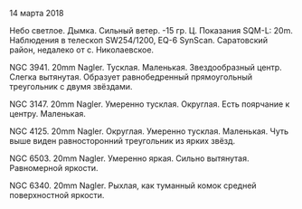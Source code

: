 14 марта 2018

Небо светлое. Дымка. Сильный ветер. -15 гр. Ц. Показания SQM-L: 20m. Наблюдения в телескоп SW254/1200, EQ-6 SynScan. Саратовский район, недалеко от с. Николаевское.

NGC 3941. 20mm Nagler. Тусклая. Маленькая. Звездообразный центр. Слегка вытянутая. Образует равнобедренный прямоугольный треугольник с двумя звёздами.

NGC 3147. 20mm Nagler. Умеренно тусклая. Округлая. Есть поярчание к центру. Маленькая.

NGC 4125. 20mm Nagler. Округлая. Умеренно тусклая. Маленькая. Чуть выше виден равносторонний треугольник из ярких звёзд.

NGC 6503. 20mm Nagler. Умеренно яркая. Сильно вытянутая. Равномерной яркости.

NGC 6340. 20mm Nagler. Рыхлая, как туманный комок средней поверхностной яркости.